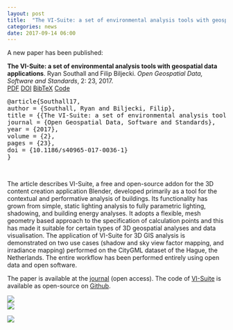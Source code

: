 ```yaml
---
layout: post
title:  "The VI-Suite: a set of environmental analysis tools with geospatial data applications"
categories: news
date: 2017-09-14 06:00
---
```


A new paper has been published:

<div class="filteredelement"><strong> The VI-Suite: a set of environmental analysis tools with geospatial data applications</strong>. Ryan Southall and Filip Biljecki. <em>Open Geospatial Data, Software and Standards</em>, 2: 23, 2017. <br /> <a href="https://opengeospatialdata.springeropen.com/track/pdf/10.1186/s40965-017-0036-1?site=opengeospatialdata.springeropen.com"><i class="fa fa-file-pdf-o"></i> PDF</a> <a href="http://doi.org/10.1186/s40965-017-0036-1"><i class="fa fa-external-link"></i> DOI</a> <a href="#bibSouthall17" data-toggle="collapse"><i class="fa fa-caret-square-o-down"></i> BibTeX</a> <a href="https://github.com/rgsouthall/vi-suite04"><i class="fa fa-github"></i> Code</a> <div id="bibSouthall17" class="collapse" tabindex="-1"><pre class="bibtex">@article{Southall17,
author = {Southall, Ryan and Biljecki, Filip},
title = {{The VI-Suite: a set of environmental analysis tools with geospatial data applications}},
journal = {Open Geospatial Data, Software and Standards},
year = {2017},
volume = {2},
pages = {23},
doi = {10.1186/s40965-017-0036-1}
}</pre></div></div>

<br/>

The article describes VI-Suite, a free and open-source addon for the 3D content creation application Blender, developed primarily as a tool for the contextual and performative analysis of buildings. Its functionality has grown from simple, static lighting analysis to fully parametric lighting, shadowing, and building energy analyses. It adopts a flexible, mesh geometry based approach to the specification of calculation points and this has made it suitable for certain types of 3D geospatial analyses and data visualisation.
The application of VI-Suite for 3D GIS analysis is demonstrated on two use cases (shadow and sky view factor mapping, and irradiance mapping) performed on the CityGML dataset of the Hague, the Netherlands. The entire workflow has been performed entirely using open data and open software.
<br/>

The paper is available at the <a href="http://dx.doi.org/10.3390/ijgi6060158">journal</a> (open access). 
The code of <a href="http://arts.brighton.ac.uk/projects/vi-suite">VI-Suite</a> is available as open-source on <a href="https://github.com/rgsouthall/vi-suite04">Github</a>.<br/>

<img src="{{ site.baseurl }}/img/2017/visuite-0.gif"/><br/>
<img src="{{ site.baseurl }}/img/2017/visuite-1.gif"/><br/>



<a href="http://dx.doi.org/10.3390/ijgi6060158"><img src="{{ site.baseurl }}/img/2017/visuite-2.png"/></a><br/>
